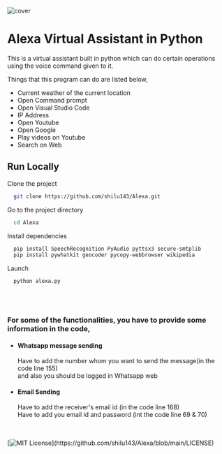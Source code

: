 ![cover](https://user-images.githubusercontent.com/33999466/180988596-7b6a199f-148c-471b-828d-c1bc702728a8.jpg)

# Alexa Virtual Assistant in Python

This is a virtual assistant built in python which can do certain operations using the voice command given to it.

Things that this program can do are listed below,
 * Current weather of the current location
 * Open Command prompt
 * Open Visual Studio Code
 * IP Address 
 * Open Youtube
 * Open Google
 * Play videos on Youtube
 * Search on Web

  
## Run Locally

Clone the project

```bash
  git clone https://github.com/shilu143/Alexa.git
```

Go to the project directory

```bash
  cd Alexa
```

Install dependencies

```bash
  pip install SpeechRecognition PyAudio pyttsx3 secure-smtplib
  pip install pywhatkit geocoder pycopy-webbrowser wikipedia
```
Launch 
```bash
  python alexa.py
```
<br />
<br />

### For some of the functionalities, you have to provide some information in the code, ###
  * #### Whatsapp message sending ####
      Have to add the number whom you want to send the message(in the code line 155) <br />
      and also you should be logged in Whatsapp web
  
  * #### Email Sending ####
      Have to add the receiver's email id (in the code line 168) <br />
      Have to add you email id and password (int the code line 69 & 70)


<br /><br />
[![MIT License](https://img.shields.io/apm/l/atomic-design-ui.svg?)](https://github.com/shilu143/Alexa/blob/main/LICENSE)

